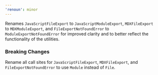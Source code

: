 ```yaml
---
'renoun': minor
---
```


Renames `JavaScriptFileExport` to `JavaScriptModuleExport`, `MDXFileExport` to `MDXModuleExport`, and `FileExportNotFoundError` to `ModuleExportNotFoundError` for improved clarity and to better reflect the functionality of the utilities.

### Breaking Changes

Rename all call sites for `JavaScriptFileExport`, `MDXFileExport`, and `FileExportNotFoundError` to use `Module` instead of `File`.
